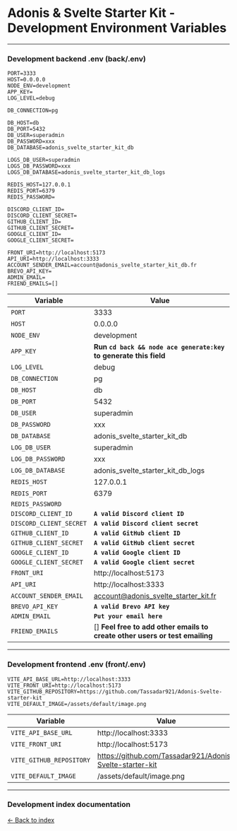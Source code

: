 # Adonis & Svelte Starter Kit - Development Environment Variables

---

### Development backend .env (back/.env)

```
PORT=3333
HOST=0.0.0.0
NODE_ENV=development
APP_KEY=
LOG_LEVEL=debug

DB_CONNECTION=pg

DB_HOST=db
DB_PORT=5432
DB_USER=superadmin
DB_PASSWORD=xxx
DB_DATABASE=adonis_svelte_starter_kit_db

LOGS_DB_USER=superadmin
LOGS_DB_PASSWORD=xxx
LOGS_DB_DATABASE=adonis_svelte_starter_kit_db_logs

REDIS_HOST=127.0.0.1
REDIS_PORT=6379
REDIS_PASSWORD=

DISCORD_CLIENT_ID=
DISCORD_CLIENT_SECRET=
GITHUB_CLIENT_ID=
GITHUB_CLIENT_SECRET=
GOOGLE_CLIENT_ID=
GOOGLE_CLIENT_SECRET=

FRONT_URI=http://localhost:5173
API_URI=http://localhost:3333
ACCOUNT_SENDER_EMAIL=account@adonis_svelte_starter_kit_db.fr
BREVO_API_KEY=
ADMIN_EMAIL=
FRIEND_EMAILS=[]
```

| Variable                | Value                                                                                                   |
|-------------------------|---------------------------------------------------------------------------------------------------------|
| `PORT`                  | 3333                                                                                                    |
| `HOST`                  | 0.0.0.0                                                                                                 |
| `NODE_ENV`              | development                                                                                             |
| `APP_KEY`               | **Run `cd back && node ace generate:key` to generate this field**                                       |
| `LOG_LEVEL`             | debug                                                                                                   |
| `DB_CONNECTION`         | pg                                                                                                      |
| `DB_HOST`               | db                                                                                                      |
| `DB_PORT`               | 5432                                                                                                    |
| `DB_USER`               | superadmin                                                                                              |
| `DB_PASSWORD`           | xxx                                                                                                     |
| `DB_DATABASE`           | adonis_svelte_starter_kit_db                                                                            |
| `LOG_DB_USER`           | superadmin                                                                                              |
| `LOG_DB_PASSWORD`       | xxx                                                                                                     |
| `LOG_DB_DATABASE`       | adonis_svelte_starter_kit_db_logs                                                                       |
| `REDIS_HOST`            | 127.0.0.1                                                                                               |
| `REDIS_PORT`            | 6379                                                                                                    |
| `REDIS_PASSWORD`        |                                                                                                         |
| `DISCORD_CLIENT_ID`     | **`A valid Discord client ID`**                                                                         |
| `DISCORD_CLIENT_SECRET` | **`A valid Discord client secret`**                                                                     |
| `GITHUB_CLIENT_ID`      | **`A valid GitHub client ID`**                                                                          |
| `GITHUB_CLIENT_SECRET`  | **`A valid GitHub client secret`**                                                                      |
| `GOOGLE_CLIENT_ID`      | **`A valid Google client ID`**                                                                          |
| `GOOGLE_CLIENT_SECRET`  | **`A valid Google client secret`**                                                                      |
| `FRONT_URI`             | http://localhost:5173                                                                                   |
| `API_URI`               | http://localhost:3333                                                                                   |
| `ACCOUNT_SENDER_EMAIL`  | account@adonis_svelte_starter_kit.fr                                                                    |
| `BREVO_API_KEY`         | **`A valid Brevo API key`**                                                                             |
| `ADMIN_EMAIL`           | **`Put your email here`**                                                                               |
| `FRIEND_EMAILS`         | [] **Feel free to add other emails to create other users or test emailing** |

---

### Development frontend .env (front/.env)

```
VITE_API_BASE_URL=http://localhost:3333
VITE_FRONT_URI=http://localhost:5173
VITE_GITHUB_REPOSITORY=https://github.com/Tassadar921/Adonis-Svelte-starter-kit
VITE_DEFAULT_IMAGE=/assets/default/image.png
```

| Variable                 | Value                                                    |
|--------------------------|----------------------------------------------------------|
| `VITE_API_BASE_URL`      | http://localhost:3333                                    |
| `VITE_FRONT_URI`         | http://localhost:5173                                    |
| `VITE_GITHUB_REPOSITORY` | https://github.com/Tassadar921/Adonis-Svelte-starter-kit |
| `VITE_DEFAULT_IMAGE`     | /assets/default/image.png                                |

---

### Development index documentation

[&larr; Back to index](index.md)
